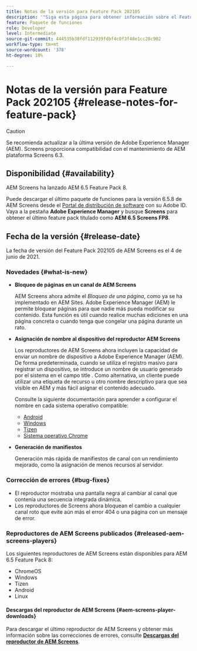```yaml
---
title: Notas de la versión para Feature Pack 202105
description: '"Siga esta página para obtener información sobre el Feature Pack 202105 de AEM Screens publicado el 4 de junio de 2021".'
feature: Paquete de funciones
role: Developer
level: Intermediate
source-git-commit: 444535b38fdf112939fdbf4c0f3f48e1cc28c902
workflow-type: tm+mt
source-wordcount: '378'
ht-degree: 10%

---
```


# Notas de la versión para Feature Pack 202105 {#release-notes-for-feature-pack}

>[!CAUTION]
>Se recomienda actualizar a la última versión de Adobe Experience Manager (AEM). Screens proporciona compatibilidad con el mantenimiento de AEM plataforma Screens 6.3.

## Disponibilidad {#availability}

AEM Screens ha lanzado AEM 6.5 Feature Pack 8.

Puede descargar el último paquete de funciones para la versión 6.5.8 de AEM Screens desde el [Portal de distribución de software](https://experience.adobe.com/#/downloads/content/software-distribution/en/aem.html) con su Adobe ID. Vaya a la pestaña **Adobe Experience Manager** y busque **Screens** para obtener el último feature pack titulado como **AEM 6.5 Screens FP8**.

## Fecha de la versión {#release-date}

La fecha de versión del Feature Pack 202105 de AEM Screens es el 4 de junio de 2021.

### Novedades {#what-is-new}

* **Bloqueo de páginas en un canal de AEM Screens**

   AEM Screens ahora admite el *Bloqueo de una página*, como ya se ha implementado en AEM Sites. Adobe Experience Manager (AEM) le permite bloquear páginas para que nadie más pueda modificar su contenido. Esta función es útil cuando realice muchas ediciones en una página concreta o cuando tenga que congelar una página durante un rato.

* **Asignación de nombre al dispositivo del reproductor AEM Screens**

   Los reproductores de AEM Screens ahora incluyen la capacidad de enviar un nombre de dispositivo a Adobe Experience Manager (AEM).
De forma predeterminada, cuando se utiliza el registro masivo para registrar un dispositivo, se introduce un nombre de usuario generado por el sistema en el campo title . Como alternativa, un cliente puede utilizar una etiqueta de recurso u otro nombre descriptivo para que sea visible en AEM y más fácil asignar el contenido adecuado.

   Consulte la siguiente documentación para aprender a configurar el nombre en cada sistema operativo compatible:

   * [Android](/help/user-guide/implementing-android-player.md#name-android)
   * [Windows](/help/user-guide/implementing-windows-player.md#name-windows)
   * [Tizen](/help/user-guide/tizen-player.md#name-tizen)
   * [Sistema operativo Chrome](/help/user-guide/implementing-chrome-os-player.md#name-chrome)

* **Generación de manifiestos**

   Generación más rápida de manifiestos de canal con un rendimiento mejorado, como la asignación de menos recursos al servidor.

### Corrección de errores {#bug-fixes}

* El reproductor mostraba una pantalla negra al cambiar al canal que contenía una secuencia integrada dinámica.
* Los reproductores de Screens ahora bloquean el cambio a cualquier canal roto que evite aún más el error 404 o una página con un mensaje de error.

### Reproductores de AEM Screens publicados {#released-aem-screens-players}

Los siguientes reproductores de AEM Screens están disponibles para AEM 6.5 Feature Pack 8:

* ChromeOS
* Windows
* Tizen
* Android
* Linux

#### Descargas del reproductor de AEM Screens {#aem-screens-player-downloads}

Para descargar el último reproductor de AEM Screens y obtener más información sobre las correcciones de errores, consulte **[Descargas del reproductor de AEM Screens](https://download.macromedia.com/screens/index.html)**.
